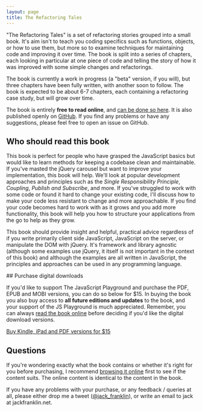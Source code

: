 ```yaml
---
layout: page
title: The Refactoring Tales
---
```


"The Refactoring Tales" is a set of refactoring stories grouped into a small book. It's aim isn't to teach you coding specifics such as functions, objects, or how to use them, but more so to examine techniques for maintaining code and improving it over time. The book is split into a series of chapters, each looking in particular at one piece of code and telling the story of how it was improved with some simple changes and refactorings.

The book is currently a work in progress (a "beta" version, if you will), but three chapters have been fully written, with another soon to follow. The book is expected to be about 6-7 chapters, each containing a refactoring case study, but will grow over time.

The book is entirely __free to read online__, and [can be done so here](refactoring-tales.html). It is also published openly on [GitHub](https://github.com/jackfranklin/the-refactoring-tales). If you find any problems or have any suggestions, please feel free to open an issue on GitHub.

## Who should read this book
This book is perfect for people who have grasped the JavaScript basics but would like to learn methods for keeping a codebase clean and maintainable. If you've masted the jQuery carousel but want to improve your implementation, this book will help. We'll look at popular development approaches and principles such as the _Single Responsibility Principle_, _Coupling_, _Publish and Subscribe_, and more. If you've struggled to work with some code or found it hard to change your existing code, I'll discuss how to make your code less resistant to change and more approachable. If you find your code becomes hard to work with as it grows and you add more functionality, this book will help you how to structure your applications from the go to help as they grow.

This book should provide insight and helpful, practical advice regardless of if you write primarily client side JavaScript, JavaScript on the server, or manipulate the DOM with jQuery. It's framework and library agnostic (although some examples use jQuery, it itself is not important in the context of this book) and although the examples are all written in JavaScript, the principles and approaches can be used in any programming language.

## Purchase digital downloads

If you'd like to support The JavaScript Playground and purchase the PDF, EPUB and MOBI versions, you can do so below for $15. In buying the book you also buy access to __all future editions and updates__ to the book, and your support of the JS Playground is much appreciated. Remember, you can always [read the book online](refactoring-tales.html) before deciding if you'd like the digital download versions.

<a class="buynow" href="https://transactions.sendowl.com/products/64361/A591CEA4/add_to_cart" rel="nofollow">Buy Kindle, iPad and PDF versions for $15</a>

## Questions

If you're wondering exactly what the book contains or whether it's right for you before purchasing, I recommend [browsing it online](refactoring-tales.html) first to see if the content suits. The online content is identical to the content in the book.

If you have any problems with your purchase, or any feedback / queries at all, please either drop me a tweet ([@jack_franklin](http://twitter.com/jack_franklin)), or write an email to jack at jackfranklin.net.



